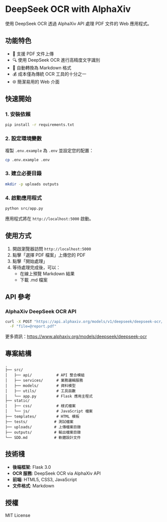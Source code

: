 # DeepSeek OCR with AlphaXiv

使用 DeepSeek OCR 透過 AlphaXiv API 處理 PDF 文件的 Web 應用程式。

## 功能特色

- 📄 支援 PDF 文件上傳
- 🔍 使用 DeepSeek OCR 進行高精度文字識別
- 📝 自動轉換為 Markdown 格式
- 💰 成本僅為傳統 OCR 工具的十分之一
- 🌐 簡潔易用的 Web 介面

## 快速開始

### 1. 安裝依賴

```bash
pip install -r requirements.txt
```

### 2. 設定環境變數

複製 `.env.example` 為 `.env` 並設定您的配置：

```bash
cp .env.example .env
```

### 3. 建立必要目錄

```bash
mkdir -p uploads outputs
```

### 4. 啟動應用程式

```bash
python src/app.py
```

應用程式將在 `http://localhost:5000` 啟動。

## 使用方式

1. 開啟瀏覽器訪問 `http://localhost:5000`
2. 點擊「選擇 PDF 檔案」上傳您的 PDF
3. 點擊「開始處理」
4. 等待處理完成後，可以：
   - 在線上預覽 Markdown 結果
   - 下載 .md 檔案

## API 參考

### AlphaXiv DeepSeek OCR API

```bash
curl -X POST "https://api.alphaxiv.org/models/v1/deepseek/deepseek-ocr/inference" \
  -F "file=@report.pdf"
```

更多資訊：https://www.alphaxiv.org/models/deepseek/deepseek-ocr

## 專案結構

```
.
├── src/
│   ├── api/           # API 整合模組
│   ├── services/      # 業務邏輯服務
│   ├── models/        # 資料模型
│   ├── utils/         # 工具函數
│   └── app.py         # Flask 應用主程式
├── static/
│   ├── css/           # 樣式檔案
│   └── js/            # JavaScript 檔案
├── templates/         # HTML 模板
├── tests/            # 測試檔案
├── uploads/          # 上傳檔案目錄
├── outputs/          # 輸出檔案目錄
└── SDD.md            # 軟體設計文件
```

## 技術棧

- **後端框架**: Flask 3.0
- **OCR 服務**: DeepSeek OCR via AlphaXiv API
- **前端**: HTML5, CSS3, JavaScript
- **文件格式**: Markdown

## 授權

MIT License
